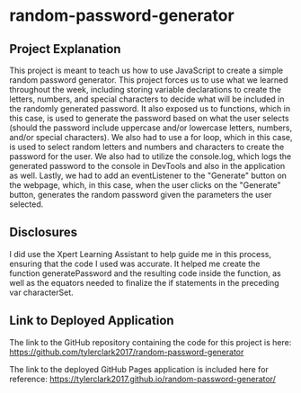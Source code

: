 # random-password-generator

## Project Explanation
This project is meant to teach us how to use JavaScript to create a simple random password generator. This project forces us to use what we learned throughout the week, including storing variable declarations to create the letters, numbers, and special characters to decide what will be included in the randomly generated password. It also exposed us to functions, which in this case, is used to generate the password based on what the user selects (should the password include uppercase and/or lowercase letters, numbers, and/or special characters). We also had to use a for loop, which in this case, is used to select random letters and numbers and characters to create the password for the user. We also had to utilize the console.log, which logs the generated password to the console in DevTools and also in the application as well. Lastly, we had to add an eventListener to the "Generate" button on the webpage, which, in this case, when the user clicks on the "Generate" button, generates the random password given the parameters the user selected. 

## Disclosures
I did use the Xpert Learning Assistant to help guide me in this process, ensuring that the code I used was accurate. It helped me create the function generatePassword and the resulting code inside the function, as well as the equators needed to finalize the if statements in the preceding var characterSet. 

## Link to Deployed Application 
The link to the GitHub repository containing the code for this project is here: https://github.com/tylerclark2017/random-password-generator

The link to the deployed GitHub Pages application is included here for reference: https://tylerclark2017.github.io/random-password-generator/ 